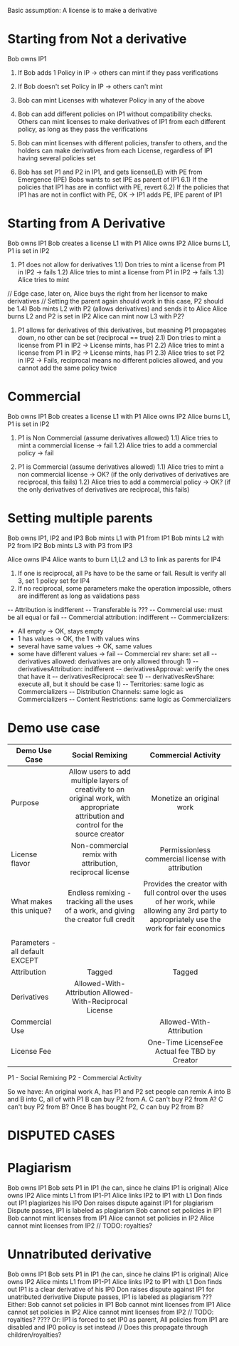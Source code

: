 Basic assumption: 
A license is to make a derivative

# Starting from Not a derivative

Bob owns IP1

1) If Bob adds 1 Policy in IP -> others can mint if they pass verifications
2) If Bob doesn't set Policy in IP -> others can't mint
3) Bob can mint Licenses with whatever Policy in any of the above

4) Bob can add different policies on IP1 without compatibility checks. Others can mint licenses to make derivatives of IP1 from each different policy, as long as they pass the verifications

5) Bob can mint licenses with different policies, transfer to others, and the holders can make derivatives from each License, regardless of IP1 having several policies set
   
6) Bob has set P1 and P2 in IP1, and gets license(LE) with PE from Emergence (IPE)
   Bobs wants to set IPE as parent of IP1
    6.1) If the policies that IP1 has are in conflict with PE, revert
    6.2) If the policies that IP1 has are not in conflict with PE, OK -> IP1 adds PE, IPE parent of IP1

# Starting from A Derivative

Bob owns IP1
Bob creates a license L1 with P1
Alice owns IP2
Alice burns L1, P1 is set in IP2

1) P1 does not allow for derivatives
1.1) Don tries to mint a license from P1 in IP2 -> fails
1.2) Alice tries to mint a license from P1 in IP2 -> fails
1.3) Alice tries to mint 

// Edge case, later on, Alice buys the right from her licensor to make derivatives
// Setting the parent again should work in this case, P2 should be
1.4) Bob mints L2 with P2 (allows derivatives) and sends it to Alice
     Alice burns L2 and P2 is set in IP2
     Alice can mint now L3 with P2?


1) P1 allows for derivatives of this derivatives, but meaning P1 propagates down, no other can be set (reciprocal == true)
2.1) Don tries to mint a license from P1 in IP2 -> License mints, has P1
2.2) Alice tries to mint a license from P1 in IP2 -> License mints, has P1
2.3) Alice tries to set P2 in IP2 -> Fails, reciprocal means no different policies allowed,
and you cannot add the same policy twice

# Commercial
Bob owns IP1
Bob creates a license L1 with P1
Alice owns IP2
Alice burns L1, P1 is set in IP2

1) P1 is Non Commercial (assume derivatives allowed)
1.1) Alice tries to mint a commercial license -> fail
1.2) Alice tries to add a commercial policy -> fail

2) P1 is Commercial (assume derivatives allowed)
1.1) Alice tries to mint a non commercial license -> OK? (if the only derivatives of derivatives are reciprocal, this fails)
1.2) Alice tries to add a commercial policy -> OK? (if the only derivatives of derivatives are reciprocal, this fails)


# Setting multiple parents
Bob owns IP1, IP2 and IP3
Bob mints L1 with P1 from IP1
Bob mints L2 with P2 from IP2
Bob mints L3 with P3 from IP3

Alice owns IP4
Alice wants to burn L1,L2 and L3 to link as parents for IP4
1) If one is reciprocal, all Ps have to be the same or fail. Result is verify all 3, set 1 policy set for IP4
2) If no reciprocal, some parameters make the operation impossible, others are indifferent as long as validations pass

-- Attribution is indifferent
-- Transferable is ???
-- Commercial use: must be all equal or fail
-- Commercial attribution: indifferent
-- Commercializers:
  - All empty -> OK, stays empty
  - 1 has values -> OK, the 1 with values wins
  - several have same values -> OK, same values
  - some have different values -> fail
-- Commercial rev share: set all
-- derivatives allowed: derivatives are only allowed through 1)
-- derivativesAttribution: indifferent
-- derivativesApproval: verify the ones that have it
-- derivativesReciprocal: see 1)
-- derivativesRevShare: execute all, but it should be case 1)
-- Territories: same logic as Commercializers
-- Distribution Channels: same logic as Commercializers
-- Content Restrictions: same logic as Commercializers


# Demo use case

| Demo Use Case                   |                                                            Social Remixing                                                            |                                                               Commercial Activity                                                               |
|---------------------------------|:-------------------------------------------------------------------------------------------------------------------------------------:|:-----------------------------------------------------------------------------------------------------------------------------------------------:|
| Purpose                         | Allow users to add multiple layers of creativity to an original work, with appropriate attribution and control for the source creator | Monetize an original work                                                                                                                       |
| License flavor                  | Non-commercial remix with attribution, reciprocal license                                                                             | Permissionless commercial license with attribution                                                                                              |
| What makes this unique?         | Endless remixing - tracking all the uses of a work, and giving the creator full credit                                                | Provides the creator with full control over the uses of her work, while allowing any 3rd party to appropriately use the work for fair economics |
|                                 |                                                                                                                                       |                                                                                                                                                 |
| Parameters - all default EXCEPT |                                                                                                                                       |                                                                                                                                                 |
| Attribution                     | Tagged                                                                                                                                | Tagged                                                                                                                                          |
| Derivatives                     | Allowed-With-Attribution Allowed-With-Reciprocal License                                                                              |                                                                                                                                                 |
| Commercial Use                  |                                                                                                                                       | Allowed-With-Attribution                                                                                                                        |
| License Fee                     |                                                                                                                                       | One-Time LicenseFee Actual fee TBD by Creator                                                                                                   |

P1 - Social Remixing
P2 - Commercial Activity

So we have:
An original work A, has P1 and P2 set
people can remix A  into B and B into C, all of with P1
B can buy P2 from A.
C can't buy P2 from A?
C can't buy P2 from B?
Once B has bought P2, C can buy P2 from B?


# DISPUTED CASES

# Plagiarism
Bob owns IP1 
Bob sets P1 in IP1 (he can, since he clains IP1 is original)
Alice owns IP2
Alice mints L1 from IP1-P1
Alice links IP2 to IP1 with L1
Don finds out IP1 plagiarizes his IP0
Don raises dispute against IP1 for plagiarism
Dispute passes, IP1 is labeled as plagiarism
Bob cannot set policies in IP1
Bob cannot mint licenses from IP1
Alice cannot set policies in IP2
Alice cannot mint licenses from IP2
// TODO: royalties?

# Unnatributed derivative
Bob owns IP1 
Bob sets P1 in IP1 (he can, since he clains IP1 is original)
Alice owns IP2
Alice mints L1 from IP1-P1
Alice links IP2 to IP1 with L1
Don finds out IP1 is a clear derivative of his IP0
Don raises dispute against IP1 for unatributed derivative
Dispute passes, IP1 is labeled as plagiarism
??? Either:
Bob cannot set policies in IP1
Bob cannot mint licenses from IP1
Alice cannot set policies in IP2
Alice cannot mint licenses from IP2
// TODO: royalties?
???? Or:
IP1 is forced to set IP0 as parent, 
All policies from IP1 are disabled and IP0 policy is set instead
// Does this propagate through children/royalties?
